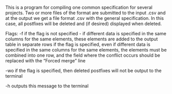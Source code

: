 This is a program for compiling one common specification for several projects. Two or more files of the format are 
submitted to the input .csv and at the output we get a file format .csv with the general specification. 
In this case, all postfixes will be deleted and (if desired) displayed when deleted.

Flags:
-f if the flag is not specified - if different data is specified in the same columns for the same elements, these elements are added to the output table in separate rows
if the flag is specified, even if different data is specified in the same columns for the same elements, the elements must be combined into one row, and the field where the conflict occurs should be replaced with the “Forced merge” line
 
-wo if the flag is specified, then deleted postfixes will not be output to the terminal

-h outputs this message to the terminal
